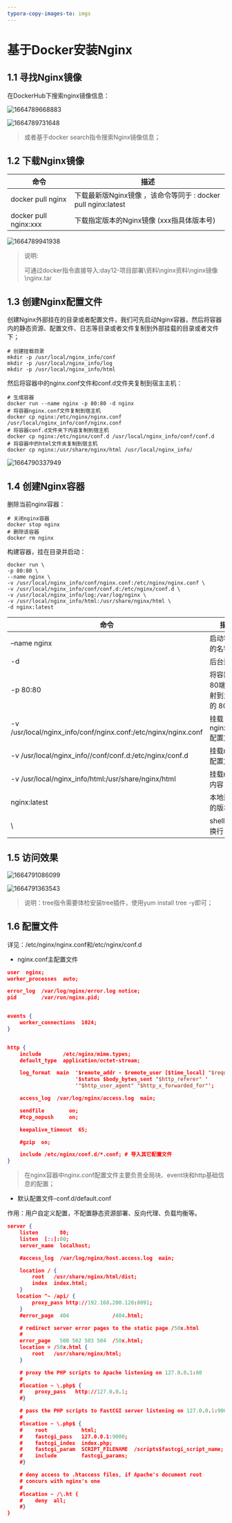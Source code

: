 ```yaml
---
typora-copy-images-to: imgs
---
```


# 基于Docker安装Nginx

## 1.1 寻找Nginx镜像

在DockerHub下搜索nginx镜像信息：

![1664789668883](./assets/1664789668883.png)

![1664789731648](./assets/1664789731648.png)

> 或者基于docker search指令搜索Nginx镜像信息；



## 1.2 下载Nginx镜像

| 命令                    | 描述                                       |
| --------------------- | ---------------------------------------- |
| docker pull nginx     | 下载最新版Nginx镜像 ，该命令等同于 : docker pull nginx:latest |
| docker pull nginx:xxx | 下载指定版本的Nginx镜像 (xxx指具体版本号)               |

![1664789941938](./assets/1664789941938.png)

> 说明:
>
> 可通过docker指令直接导入:day12-项目部署\资料\nginx资料\nginx镜像\nginx.tar

## 1.3 创建Nginx配置文件

​	创建Nginx外部挂在的目录或者配置文件，我们可先启动Nginx容器，然后将容器内的静态资源、配置文件、日志等目录或者文件复制到外部挂载的目录或者文件下；

~~~shell
# 创建挂载目录
mkdir -p /usr/local/nginx_info/conf
mkdir -p /usr/local/nginx_info/log
mkdir -p /usr/local/nginx_info/html
~~~

然后将容器中的nginx.conf文件和conf.d文件夹复制到宿主主机：

~~~shell
# 生成容器
docker run --name nginx -p 80:80 -d nginx
# 将容器nginx.conf文件复制到宿主机
docker cp nginx:/etc/nginx/nginx.conf /usr/local/nginx_info/conf/nginx.conf
# 将容器conf.d文件夹下内容复制到宿主机
docker cp nginx:/etc/nginx/conf.d /usr/local/nginx_info/conf/conf.d
# 将容器中的html文件夹复制到宿主机
docker cp nginx:/usr/share/nginx/html /usr/local/nginx_info/
~~~

![1664790337949](./assets/1664790337949.png)

## 1.4 创建Nginx容器

删除当前nginx容器：

~~~shell
# 关闭nginx容器
docker stop nginx
# 删除该容器
docker rm nginx
~~~

构建容器，挂在目录并启动：

~~~shell
docker run \
-p 80:80 \
--name nginx \
-v /usr/local/nginx_info/conf/nginx.conf:/etc/nginx/nginx.conf \
-v /usr/local/nginx_info/conf/conf.d:/etc/nginx/conf.d \
-v /usr/local/nginx_info/log:/var/log/nginx \
-v /usr/local/nginx_info/html:/usr/share/nginx/html \
-d nginx:latest
~~~

| 命令                                       | 描述                  |
| ---------------------------------------- | ------------------- |
| –name nginx                              | 启动容器的名字             |
| -d                                       | 后台运行                |
| -p 80:80                                 | 将容器的80端口映射到主机的 80端口 |
| -v /usr/local/nginx_info/conf/nginx.conf:/etc/nginx/nginx.conf | 挂载nginx.conf配置文件    |
| -v /usr/local/nginx_info//conf/conf.d:/etc/nginx/conf.d | 挂载nginx配置文件         |
| -v /usr/local/nginx_info/html:/usr/share/nginx/html | 挂载nginx内容           |
| nginx:latest                             | 本地运行的版本             |
| \                                        | shell 命令换行          |

## 1.5 访问效果

![1664791086099](./assets/1664791086099.png)

![1664791363543](./assets/1664791363543.png)

> 说明：tree指令需要体检安装tree插件，使用yum install tree -y即可；

## 1.6 配置文件

详见：/etc/nginx/nginx.conf和/etc/nginx/conf.d

- nginx.conf主配置文件

~~~json
user  nginx;
worker_processes  auto;

error_log  /var/log/nginx/error.log notice;
pid        /var/run/nginx.pid;


events {
    worker_connections  1024;
}


http {
    include       /etc/nginx/mime.types;
    default_type  application/octet-stream;

    log_format  main  '$remote_addr - $remote_user [$time_local] "$request" '
                      '$status $body_bytes_sent "$http_referer" '
                      '"$http_user_agent" "$http_x_forwarded_for"';

    access_log  /var/log/nginx/access.log  main;

    sendfile        on;
    #tcp_nopush     on;

    keepalive_timeout  65;

    #gzip  on;

    include /etc/nginx/conf.d/*.conf; # 导入其它配置文件
}
~~~

> 在nginx容器中nginx.conf配置文件主要负责全局块、event块和http基础信息的配置；

- 默认配置文件-conf.d/default.conf

作用：用户自定义配置，不配置静态资源部署、反向代理、负载均衡等。

~~~json
server {
    listen       80;
    listen  [::]:80;
    server_name  localhost;

    #access_log  /var/log/nginx/host.access.log  main;

    location / {
        root   /usr/share/nginx/html/dist;
        index  index.html;
    }
   location ^~ /api/ {
        proxy_pass http://192.168.200.128:8091;
    }
    #error_page  404              /404.html;

    # redirect server error pages to the static page /50x.html
    #
    error_page   500 502 503 504  /50x.html;
    location = /50x.html {
        root   /usr/share/nginx/html;
    }

    # proxy the PHP scripts to Apache listening on 127.0.0.1:80
    #
    #location ~ \.php$ {
    #    proxy_pass   http://127.0.0.1;
    #}

    # pass the PHP scripts to FastCGI server listening on 127.0.0.1:9000
    #
    #location ~ \.php$ {
    #    root           html;
    #    fastcgi_pass   127.0.0.1:9000;
    #    fastcgi_index  index.php;
    #    fastcgi_param  SCRIPT_FILENAME  /scripts$fastcgi_script_name;
    #    include        fastcgi_params;
    #}

    # deny access to .htaccess files, if Apache's document root
    # concurs with nginx's one
    #
    #location ~ /\.ht {
    #    deny  all;
    #}
}
~~~

